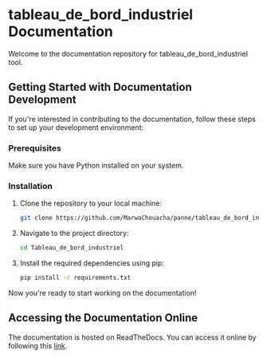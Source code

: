 # tableau_de_bord_industriel Documentation

Welcome to the documentation repository for tableau_de_bord_industriel tool. 

## Getting Started with Documentation Development

If you're interested in contributing to the documentation, follow these steps to set up your development environment:

### Prerequisites

Make sure you have Python installed on your system.

### Installation

1. Clone the repository to your local machine:

   ```bash
   git clone https://github.com/MarwaChouacha/panne/tableau_de_bord_industriel.git
   ```

2. Navigate to the project directory:

   ```bash
   cd Tableau_de_bord_industriel
   ```

3. Install the required dependencies using pip:

   ```bash
   pip install -r requirements.txt
   ```

Now you're ready to start working on the documentation!

## Accessing the Documentation Online

The documentation is hosted on ReadTheDocs. You can access it online by following this [link](https://tableau_de_bord_industriel.readthedocs.io/fr/latest/).
